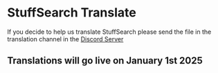 # StuffSearch Translate

If you decide to help us translate StuffSearch please send the file in the translation channel in the [Discord Server](https://discord.fish/stuffsearch)

## Translations will go live on January 1st 2025
